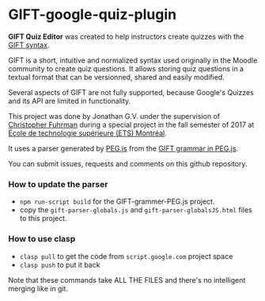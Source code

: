 # GIFT-google-quiz-plugin
**GIFT Quiz Editor** was created to help instructors create quizzes with the [GIFT syntax](https://en.wikipedia.org/wiki/GIFT_\(file_format\)).

GIFT is a short, intuitive and normalized syntax used originally in the Moodle community to create quiz questions.
It allows storing quiz questions in a textual format that can be versionned, shared and easily modified.

Several aspects of GIFT are not fully supported, because Google's Quizzes and its API are limited in functionality.

This project was done by Jonathan G.V. under the supervision of [Christopher Fuhrman](https://etsmtl.ca/Professeurs/cfuhrman/Accueil?lang=en-CA) 
during a special project in the fall semester of 2017 at [École de technologie supérieure (ETS) Montréal](https://www.etsmtl.ca). 

It uses a parser generated by [PEG.js](https://pegjs.org) from the [GIFT grammar in PEG.js](https://github.com/fuhrmanator/GIFT-grammar-PEG.js). 

You can submit issues, requests and comments on this github repository.

### How to update the parser

- `npm run-script build` for the GIFT-grammer-PEG.js project.
- copy the `gift-parser-globals.js` and `gift-parser-globalsJS.html` files to this project.


### How to use clasp

- `clasp pull` to get the code from `script.google.com` project space
- `clasp push` to put it back

Note that these commands take ALL THE FILES and there's no intelligent merging like in git.